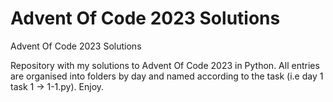 # Advent Of Code 2023 Solutions

Advent Of Code 2023 Solutions

Repository with my solutions to Advent Of Code 2023 in Python. All entries are organised into folders by day and named according to the task (i.e day 1 task 1 -> 1-1.py). Enjoy.
